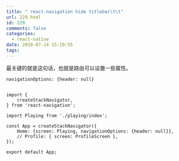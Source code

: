 ```yaml
---
title: " react-navigation hide titlebar\t\t"
url: 229.html
id: 229
comments: false
categories:
  - react-native
date: 2018-07-14 15:19:55
tags:
---
```


最关键的就是这句话，也就是路由可以设置一些属性。

    navigationOptions: {header: null}
    

    import {
        createStackNavigator,
    } from 'react-navigation';
    
    import Playing from './playing/index';
    
    const App = createStackNavigator({
        Home: {screen: Playing, navigationOptions: {header: null}},
        // Profile: { screen: ProfileScreen },
    });
    
    export default App;